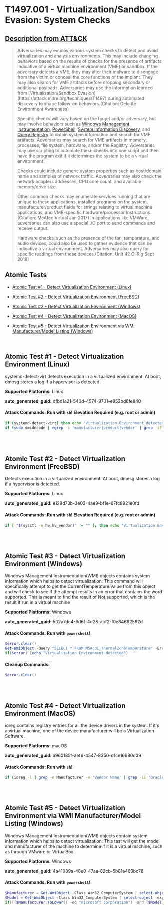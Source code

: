 # T1497.001 - Virtualization/Sandbox Evasion: System Checks

## [Description from ATT&CK](https://attack.mitre.org/techniques/T1497/001)

<blockquote>Adversaries may employ various system checks to detect and avoid virtualization and analysis environments. This may include changing behaviors based on the results of checks for the presence of artifacts indicative of a virtual machine environment (VME) or sandbox. If the adversary detects a VME, they may alter their malware to disengage from the victim or conceal the core functions of the implant. They may also search for VME artifacts before dropping secondary or additional payloads. Adversaries may use the information learned from [Virtualization/Sandbox Evasion](https://attack.mitre.org/techniques/T1497) during automated discovery to shape follow-on behaviors.(Citation: Deloitte Environment Awareness)

Specific checks will vary based on the target and/or adversary, but may involve behaviors such as [Windows Management Instrumentation](https://attack.mitre.org/techniques/T1047), [PowerShell](https://attack.mitre.org/techniques/T1059/001), [System Information Discovery](https://attack.mitre.org/techniques/T1082), and [Query Registry](https://attack.mitre.org/techniques/T1012) to obtain system information and search for VME artifacts. Adversaries may search for VME artifacts in memory, processes, file system, hardware, and/or the Registry. Adversaries may use scripting to automate these checks into one script and then have the program exit if it determines the system to be a virtual environment.

Checks could include generic system properties such as host/domain name and samples of network traffic. Adversaries may also check the network adapters addresses, CPU core count, and available memory/drive size.

Other common checks may enumerate services running that are unique to these applications, installed programs on the system, manufacturer/product fields for strings relating to virtual machine applications, and VME-specific hardware/processor instructions.(Citation: McAfee Virtual Jan 2017) In applications like VMWare, adversaries can also use a special I/O port to send commands and receive output.

Hardware checks, such as the presence of the fan, temperature, and audio devices, could also be used to gather evidence that can be indicative a virtual environment. Adversaries may also query for specific readings from these devices.(Citation: Unit 42 OilRig Sept 2018)</blockquote>

## Atomic Tests

- [Atomic Test #1 - Detect Virtualization Environment (Linux)](#atomic-test-1---detect-virtualization-environment-linux)

- [Atomic Test #2 - Detect Virtualization Environment (FreeBSD)](#atomic-test-2---detect-virtualization-environment-freebsd)

- [Atomic Test #3 - Detect Virtualization Environment (Windows)](#atomic-test-3---detect-virtualization-environment-windows)

- [Atomic Test #4 - Detect Virtualization Environment (MacOS)](#atomic-test-4---detect-virtualization-environment-macos)

- [Atomic Test #5 - Detect Virtualization Environment via WMI Manufacturer/Model Listing (Windows)](#atomic-test-5---detect-virtualization-environment-via-wmi-manufacturermodel-listing-windows)

<br/>

## Atomic Test #1 - Detect Virtualization Environment (Linux)

systemd-detect-virt detects execution in a virtualized environment.
At boot, dmesg stores a log if a hypervisor is detected.

**Supported Platforms:** Linux

**auto_generated_guid:** dfbd1a21-540d-4574-9731-e852bd6fe840

#### Attack Commands: Run with `sh`! Elevation Required (e.g. root or admin)

```sh
if (systemd-detect-virt) then echo "Virtualization Environment detected"; fi;
if (sudo dmidecode | egrep -i 'manufacturer|product|vendor' | grep -iE 'Oracle|VirtualBox|VMWare|Parallels') then echo "Virtualization Environment detected"; fi;
```

<br/>
<br/>

## Atomic Test #2 - Detect Virtualization Environment (FreeBSD)

Detects execution in a virtualized environment.
At boot, dmesg stores a log if a hypervisor is detected.

**Supported Platforms:** Linux

**auto_generated_guid:** e129d73b-3e03-4ae9-bf1e-67fc8921e0fd

#### Attack Commands: Run with `sh`! Elevation Required (e.g. root or admin)

```sh
if [ "$(sysctl -n hw.hv_vendor)" != "" ]; then echo "Virtualization Environment detected"; fi
```

<br/>
<br/>

## Atomic Test #3 - Detect Virtualization Environment (Windows)

Windows Management Instrumentation(WMI) objects contains system information which helps to detect virtualization. This command will specifically attempt to get the CurrentTemperature value from this object and will check to see if the attempt results in an error that contains the word supported. This is meant to find the result of Not supported, which is the result if run in a virtual machine

**Supported Platforms:** Windows

**auto_generated_guid:** 502a7dc4-9d6f-4d28-abf2-f0e84692562d

#### Attack Commands: Run with `powershell`!

```powershell
$error.clear()
Get-WmiObject -Query "SELECT * FROM MSAcpi_ThermalZoneTemperature" -ErrorAction SilentlyContinue
if($error) {echo "Virtualization Environment detected"}
```

#### Cleanup Commands:

```powershell
$error.clear()
```

<br/>
<br/>

## Atomic Test #4 - Detect Virtualization Environment (MacOS)

ioreg contains registry entries for all the device drivers in the system. If it's a virtual machine, one of the device manufacturer will be a Virtualization Software.

**Supported Platforms:** macOS

**auto_generated_guid:** a960185f-aef6-4547-8350-d1ce16680d09

#### Attack Commands: Run with `sh`!

```sh
if (ioreg -l | grep -e Manufacturer -e 'Vendor Name' | grep -iE 'Oracle|VirtualBox|VMWare|Parallels') then echo 'Virtualization Environment detected'; fi;
```

<br/>
<br/>

## Atomic Test #5 - Detect Virtualization Environment via WMI Manufacturer/Model Listing (Windows)

Windows Management Instrumentation(WMI) objects contain system information which helps to detect virtualization. This test will get the model and manufacturer of the machine to determine if it is a virtual machine, such as through VMware or VirtualBox.

**Supported Platforms:** Windows

**auto_generated_guid:** 4a41089a-48e0-47aa-82cb-5b81a463bc78

#### Attack Commands: Run with `powershell`!

```powershell
$Manufacturer = Get-WmiObject -Class Win32_ComputerSystem | select-object -expandproperty "Manufacturer"
$Model = Get-WmiObject -Class Win32_ComputerSystem | select-object -expandproperty "Model"
if((($Manufacturer.ToLower() -eq "microsoft corporation") -and ($Model.ToLower().contains("virtual"))) -or ($Manufacturer.ToLower().contains("vmware")) -or ($Model.ToLower() -eq "virtualbox")) {write-host "Virtualization environment detected!"} else {write-host "No virtualization environment detected!"}
```

<br/>
